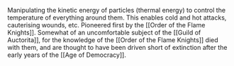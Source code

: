Manipulating the kinetic energy of particles (thermal energy) to control the temperature of everything around them.
This enables cold and hot attacks, cauterising wounds, etc.
Pioneered first by the [[Order of the Flame Knights]].
Somewhat of an uncomfortable subject of the [[Guild of Auctorita]], for the knowledge of the [[Order of the Flame Knights]] died with them, and are thought to have been driven short of extinction after the early years of the [[Age of Democracy]].